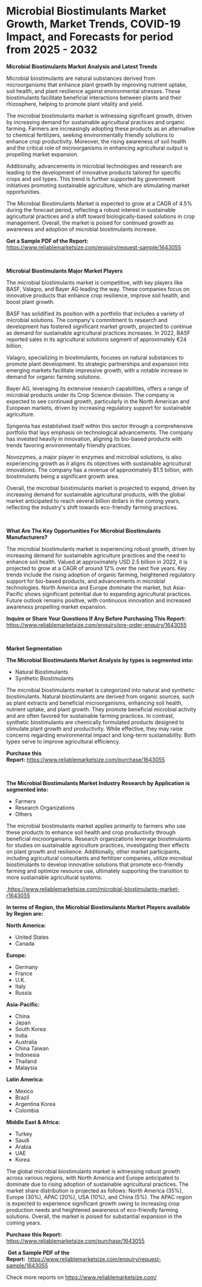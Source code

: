 <p><h1>Microbial Biostimulants Market Growth, Market Trends, COVID-19 Impact, and Forecasts for period from 2025 - 2032</h1></p><p><strong>Microbial Biostimulants Market Analysis and Latest Trends</strong></p>
<p><p>Microbial biostimulants are natural substances derived from microorganisms that enhance plant growth by improving nutrient uptake, soil health, and plant resilience against environmental stresses. These biostimulants facilitate beneficial interactions between plants and their rhizosphere, helping to promote plant vitality and yield. </p><p>The microbial biostimulants market is witnessing significant growth, driven by increasing demand for sustainable agricultural practices and organic farming. Farmers are increasingly adopting these products as an alternative to chemical fertilizers, seeking environmentally friendly solutions to enhance crop productivity. Moreover, the rising awareness of soil health and the critical role of microorganisms in enhancing agricultural output is propelling market expansion.</p><p>Additionally, advancements in microbial technologies and research are leading to the development of innovative products tailored for specific crops and soil types. This trend is further supported by government initiatives promoting sustainable agriculture, which are stimulating market opportunities. </p><p>The Microbial Biostimulants Market is expected to grow at a CAGR of 4.5% during the forecast period, reflecting a robust interest in sustainable agricultural practices and a shift toward biologically-based solutions in crop management. Overall, the market is poised for continued growth as awareness and adoption of microbial biostimulants increase.</p></p>
<p><strong>Get a Sample PDF of the Report:&nbsp;</strong> <a href="https://www.reliablemarketsize.com/enquiry/request-sample/1643055?utm_campaign=2442&utm_medium=2&utm_source=Github&utm_content=ia&utm_term=30032025&utm_id=microbial-biostimulants">https://www.reliablemarketsize.com/enquiry/request-sample/1643055</a></p>
<p>&nbsp;</p>
<p><strong>Microbial Biostimulants Major Market Players</strong></p>
<p><p>The microbial biostimulants market is competitive, with key players like BASF, Valagro, and Bayer AG leading the way. These companies focus on innovative products that enhance crop resilience, improve soil health, and boost plant growth.</p><p>BASF has solidified its position with a portfolio that includes a variety of microbial solutions. The company's commitment to research and development has fostered significant market growth, projected to continue as demand for sustainable agricultural practices increases. In 2022, BASF reported sales in its agricultural solutions segment of approximately €24 billion.</p><p>Valagro, specializing in biostimulants, focuses on natural substances to promote plant development. Its strategic partnerships and expansion into emerging markets facilitate impressive growth, with a notable increase in demand for organic farming solutions.</p><p>Bayer AG, leveraging its extensive research capabilities, offers a range of microbial products under its Crop Science division. The company is expected to see continued growth, particularly in the North American and European markets, driven by increasing regulatory support for sustainable agriculture.</p><p>Syngenta has established itself within this sector through a comprehensive portfolio that lays emphasis on technological advancements. The company has invested heavily in innovation, aligning its bio-based products with trends favoring environmentally friendly practices.</p><p>Novozymes, a major player in enzymes and microbial solutions, is also experiencing growth as it aligns its objectives with sustainable agricultural innovations. The company has a revenue of approximately $1.5 billion, with biostimulants being a significant growth area.</p><p>Overall, the microbial biostimulants market is projected to expand, driven by increasing demand for sustainable agricultural products, with the global market anticipated to reach several billion dollars in the coming years, reflecting the industry's shift towards eco-friendly farming practices.</p></p>
<p>&nbsp;</p>
<p><strong>What Are The Key Opportunities For Microbial Biostimulants Manufacturers?</strong></p>
<p><p>The microbial biostimulants market is experiencing robust growth, driven by increasing demand for sustainable agriculture practices and the need to enhance soil health. Valued at approximately USD 2.5 billion in 2022, it is projected to grow at a CAGR of around 12% over the next five years. Key trends include the rising adoption of organic farming, heightened regulatory support for bio-based products, and advancements in microbial technologies. North America and Europe dominate the market, but Asia-Pacific shows significant potential due to expanding agricultural practices. Future outlook remains positive, with continuous innovation and increased awareness propelling market expansion.</p></p>
<p><strong>Inquire or Share Your Questions If Any Before Purchasing This Report:</strong> <a href="https://www.reliablemarketsize.com/enquiry/pre-order-enquiry/1643055?utm_campaign=2442&utm_medium=2&utm_source=Github&utm_content=ia&utm_term=30032025&utm_id=microbial-biostimulants">https://www.reliablemarketsize.com/enquiry/pre-order-enquiry/1643055</a></p>
<p>&nbsp;</p>
<p><strong>Market Segmentation</strong></p>
<p><strong>The Microbial Biostimulants Market Analysis by types is segmented into:</strong></p>
<p><ul><li>Natural Biostimulants</li><li>Synthetic Biostimulants</li></ul></p>
<p><p>The microbial biostimulants market is categorized into natural and synthetic biostimulants. Natural biostimulants are derived from organic sources, such as plant extracts and beneficial microorganisms, enhancing soil health, nutrient uptake, and plant growth. They promote beneficial microbial activity and are often favored for sustainable farming practices. In contrast, synthetic biostimulants are chemically formulated products designed to stimulate plant growth and productivity. While effective, they may raise concerns regarding environmental impact and long-term sustainability. Both types serve to improve agricultural efficiency.</p></p>
<p><strong>Purchase this Report:&nbsp;</strong><a href="https://www.reliablemarketsize.com/purchase/1643055?utm_campaign=2442&utm_medium=2&utm_source=Github&utm_content=ia&utm_term=30032025&utm_id=microbial-biostimulants">https://www.reliablemarketsize.com/purchase/1643055</a></p>
<p>&nbsp;</p>
<p><strong>The Microbial Biostimulants Market Industry Research by Application is segmented into:</strong></p>
<p><ul><li>Farmers</li><li>Research Organizations</li><li>Others</li></ul></p>
<p><p>The microbial biostimulants market applies primarily to farmers who use these products to enhance soil health and crop productivity through beneficial microorganisms. Research organizations leverage biostimulants for studies on sustainable agriculture practices, investigating their effects on plant growth and resilience. Additionally, other market participants, including agricultural consultants and fertilizer companies, utilize microbial biostimulants to develop innovative solutions that promote eco-friendly farming and optimize resource use, ultimately supporting the transition to more sustainable agricultural systems.</p></p>
<p><a href="https://www.reliablemarketsize.com/microbial-biostimulants-market-r1643055?utm_campaign=2442&utm_medium=2&utm_source=Github&utm_content=ia&utm_term=30032025&utm_id=microbial-biostimulants">&nbsp;https://www.reliablemarketsize.com/microbial-biostimulants-market-r1643055</a></p>
<p><strong>In terms of Region, the Microbial Biostimulants Market Players available by Region are:</strong></p>
<p>
    <p> <strong> North America: </strong>
        <ul>
            <li>United States</li>
            <li>Canada</li>
        </ul>
        </p> 
    <p> <strong> Europe: </strong>
        <ul>
            <li>Germany</li>
            <li>France</li>
            <li>U.K.</li>
            <li>Italy</li>
            <li>Russia</li>
        </ul>
        </p> 
    <p> <strong> Asia-Pacific: </strong>
        <ul>
            <li>China</li>
            <li>Japan</li>
            <li>South Korea</li>
            <li>India</li>
            <li>Australia</li>
            <li>China Taiwan</li>
            <li>Indonesia</li>
            <li>Thailand</li>
            <li>Malaysia</li>
        </ul>
        </p> 
    <p> <strong> Latin America: </strong>
        <ul>
            <li>Mexico</li>
            <li>Brazil</li>
            <li>Argentina Korea</li>
            <li>Colombia</li>
        </ul>
        </p> 
    <p> <strong> Middle East & Africa: </strong>
        <ul>
            <li>Turkey</li>
            <li>Saudi</li>
            <li>Arabia</li>
            <li>UAE</li>
            <li>Korea</li>
        </ul>
    </p>
    </p>
<p><p>The global microbial biostimulants market is witnessing robust growth across various regions, with North America and Europe anticipated to dominate due to rising adoption of sustainable agricultural practices. The market share distribution is projected as follows: North America (35%), Europe (30%), APAC (20%), USA (10%), and China (5%). The APAC region is expected to experience significant growth owing to increasing crop production needs and heightened awareness of eco-friendly farming solutions. Overall, the market is poised for substantial expansion in the coming years.</p></p>
<p><strong>Purchase this Report: </strong><a href="https://www.reliablemarketsize.com/purchase/1643055?utm_campaign=2442&utm_medium=2&utm_source=Github&utm_content=ia&utm_term=30032025&utm_id=microbial-biostimulants">https://www.reliablemarketsize.com/purchase/1643055</a></p>
<p>&nbsp;<strong>Get a Sample PDF of the Report:&nbsp;&nbsp;</strong><a href="https://www.reliablemarketsize.com/enquiry/request-sample/1643055?utm_campaign=2442&utm_medium=2&utm_source=Github&utm_content=ia&utm_term=30032025&utm_id=microbial-biostimulants">https://www.reliablemarketsize.com/enquiry/request-sample/1643055</a></p>
<p><strong></strong></p>
<p>Check more reports on <a href="https://www.reliablemarketsize.com/?utm_campaign=2442&utm_medium=2&utm_source=Github&utm_content=ia&utm_term=30032025&utm_id=microbial-biostimulants">https://www.reliablemarketsize.com/</a></p>